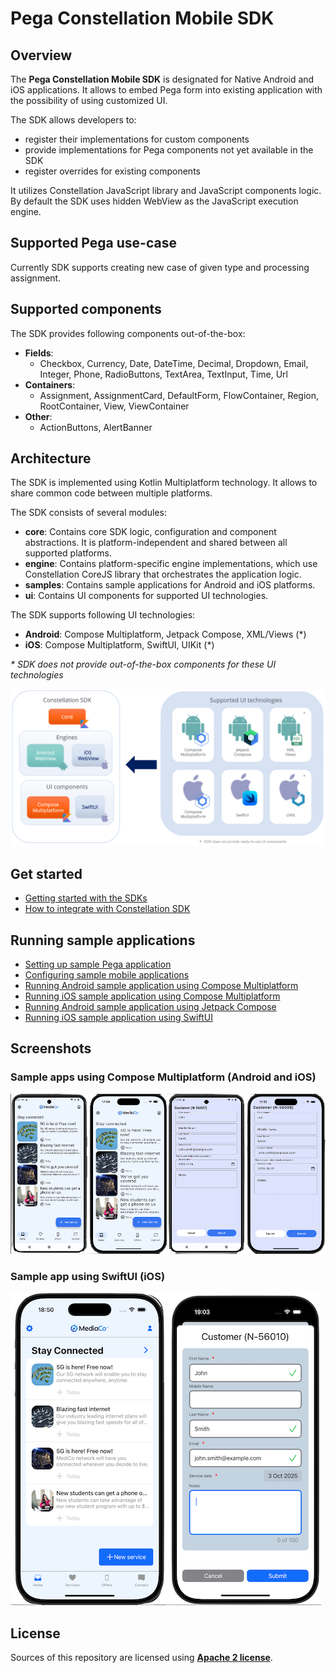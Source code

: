# Pega Constellation Mobile SDK

## Overview

The **Pega Constellation Mobile SDK** is designated for Native Android and iOS applications.
It allows to embed Pega form into existing application with the possibility of using customized UI.

The SDK allows developers to:
- register their implementations for custom components
- provide implementations for Pega components not yet available in the SDK
- register overrides for existing components

It utilizes Constellation JavaScript library and JavaScript components logic.
By default the SDK uses hidden WebView as the JavaScript execution engine.

## Supported Pega use-case

Currently SDK supports creating new case of given type and processing assignment.

## Supported components
The SDK provides following components out-of-the-box:
- **Fields**: 
  - Checkbox, Currency, Date, DateTime, Decimal, Dropdown, Email, Integer, Phone, RadioButtons, TextArea, TextInput, Time, Url
- **Containers**: 
  - Assignment, AssignmentCard, DefaultForm, FlowContainer, Region, RootContainer, View, ViewContainer
- **Other**: 
  - ActionButtons, AlertBanner

## Architecture

The SDK is implemented using Kotlin Multiplatform technology. It allows to share common code between multiple platforms.

The SDK consists of several modules:
- **core**: Contains core SDK logic, configuration and component abstractions. It is platform-independent and shared between all supported platforms.
- **engine**: Contains platform-specific engine implementations, which use Constellation CoreJS library that orchestrates the application logic.
- **samples**: Contains sample applications for Android and iOS platforms.
- **ui**: Contains UI components for supported UI technologies.

The SDK supports following UI technologies:
- **Android**: Compose Multiplatform, Jetpack Compose, XML/Views (*)
- **iOS**: Compose Multiplatform, SwiftUI, UIKit (*)

*\* SDK does not provide out-of-the-box components for these UI technologies*

![SDK Architecture](docs/images/architecture.png)

## Get started ##
- [Getting started with the SDKs](https://docs.pega.com/bundle/constellation-sdk/page/constellation-sdks/sdks/installing-configuring-constellation-sdks.html)
- [How to integrate with Constellation SDK](docs/how-to-integrate.md)

## Running sample applications
- [Setting up sample Pega application](docs/setup-sample-pega-app.md)
- [Configuring sample mobile applications](docs/configure-sample-mobile-apps.md)
- [Running Android sample application using Compose Multiplatform](samples/android-cmp-app/README.md)
- [Running iOS sample application using Compose Multiplatform](samples/ios-cmp-app/README.md)
- [Running Android sample application using Jetpack Compose](samples/android-compose/README.md)
- [Running iOS sample application using SwiftUI](samples/swiftui-components-app/README.md)

## Screenshots

### Sample apps using Compose Multiplatform (Android and iOS)
![Sample apps CMP](docs/images/sample-app-cmp.png)

### Sample app using SwiftUI (iOS)
![Sample apps](docs/images/sample-app-swiftui.png)

## License

Sources of this repository are licensed using [**Apache 2 license**](./LICENSE).
